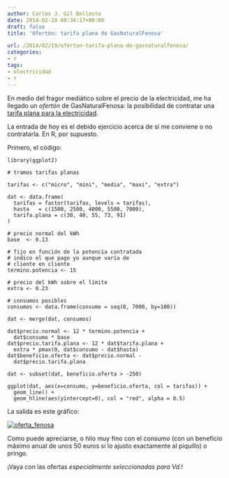 ```yaml
---
author: Carlos J. Gil Bellosta
date: 2014-02-19 08:34:17+00:00
draft: false
title: 'Ofertón: tarifa plana de GasNaturalFenosa'

url: /2014/02/19/oferton-tarifa-plana-de-gasnaturalfenosa/
categories:
- r
tags:
- electricidad
- r
---
```


En medio del fragor mediático sobre el precio de la electricidad, me ha llegado un _ofertón_ de GasNaturalFenosa: la posibilidad de contratar una [tarifa plana para la electricidad](http://www.gasnaturalfenosa.es/es/inicio/hogar/gas+natural+y+electricidad/1297118395381/tarifa+plana+de+gas+y+luz.html).

La entrada de hoy es el debido ejercicio acerca de si me conviene o no contratarla. En R, por supuesto.

Primero, el código:



    library(ggplot2)

    # tramos tarifas planas

    tarifas <- c("micro", "mini", "media", "maxi", "extra")

    dat <- data.frame(
      tarifas = factor(tarifas, levels = tarifas),
      hasta   = c(1500, 2500, 4000, 5500, 7000),
      tarifa.plana = c(30, 40, 55, 73, 91)
    )

    # precio normal del kWh
    base  <- 0.13

    # fijo en función de la potencia contratada
    # indico el que pago yo aunque varía de
    # cliente en cliente
    termino.potencia <- 15

    # precio del kWh sobre el límite
    extra <- 0.23

    # consumos posibles
    consumos <- data.frame(consumo = seq(0, 7000, by=100))

    dat <- merge(dat, consumos)

    dat$precio.normal <- 12 * termino.potencia +
      dat$consumo * base
    dat$precio.tarifa.plana <- 12 * dat$tarifa.plana +
      extra * pmax(0, dat$consumo - dat$hasta)
    dat$beneficio.oferta <- dat$precio.normal -
      dat$precio.tarifa.plana

    dat <- subset(dat, beneficio.oferta > -250)

    ggplot(dat, aes(x=consumo, y=beneficio.oferta, col = tarifas)) +
      geom_line() +
      geom_hline(aes(yintercept=0), col = "red", alpha = 0.5)



La salida es este gráfico:

[![oferta_fenosa](/wp-uploads/2014/02/oferta_fenosa1.png)
](/wp-uploads/2014/02/oferta_fenosa1.png)

Como puede apreciarse, o hilo muy fino con el consumo (con un beneficio máximo anual de unos 50 euros si lo ajusto exactamente al piquillo) o pringo.

¡Vaya con las ofertas _especialmente seleccionadas para Vd._!
